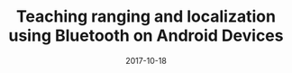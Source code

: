 ---
title: "Teaching ranging and localization using Bluetooth on Android Devices"
collection: publications
permalink: /publication/FIE_2017
excerpt: ''
date: 2017-10-18
venue: 'Journal 1'
paperurl: 'https://ieeexplore.ieee.org/document/8190715'
---